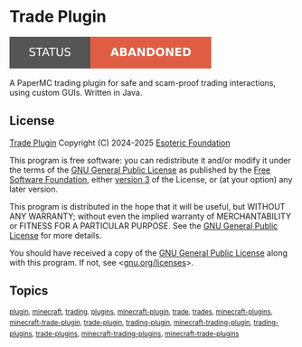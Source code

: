 # Trade Plugin

[![Project Status: Abandoned](./assets/images/badges/status.svg)](./)

A PaperMC trading plugin for safe and scam-proof trading interactions, using custom GUIs. Written in Java.

## License

[Trade Plugin](./) Copyright (C) 2024-2025 [Esoteric Foundation](https://esoteric.foundation)

This program is free software: you can redistribute it and/or modify it under the terms of the [GNU General Public License](./LICENSE) as published by the [Free Software Foundation](https://www.fsf.org/), either [version 3](./LICENSE) of the License, or (at your option) any later version.

This program is distributed in the hope that it will be useful, but WITHOUT ANY WARRANTY; without even the implied warranty of MERCHANTABILITY or FITNESS FOR A PARTICULAR PURPOSE. See the [GNU General Public License](./LICENSE) for more details.

You should have received a copy of the [GNU General Public License](./LICENSE) along with this program. If not, see <[gnu.org/licenses](https://www.gnu.org/licenses/)>.

## Topics

<sup>[plugin](https://github.com/topics/plugin), [minecraft](https://github.com/topics/minecraft), [trading](https://github.com/topics/trading), [plugins](https://github.com/topics/plugins), [minecraft-plugin](https://github.com/topics/minecraft-plugin), [trade](https://github.com/topics/trade), [trades](https://github.com/topics/trades), [minecraft-plugins](https://github.com/topics/minecraft-plugins), [minecraft-trade-plugin](https://github.com/topics/minecraft-trade-plugin), [trade-plugin](https://github.com/topics/trade-plugin), [trading-plugin](https://github.com/topics/trading-plugin), [minecraft-trading-plugin](https://github.com/topics/minecraft-trading-plugin), [trading-plugins](https://github.com/topics/trading-plugins), [trade-plugins](https://github.com/topics/trade-plugins), [minecraft-trading-plugins](https://github.com/topics/minecraft-trading-plugins), [minecraft-trade-plugins](https://github.com/topics/minecraft-trade-plugins)</sup>
